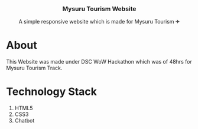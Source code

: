 <p align="center">

  <h3 align="center">Mysuru Tourism Website</h3>

  <p align="center">
    A simple responsive website which is made for Mysuru Tourism ✈
    <br />
    
  </p>
</p>

# About 
This Website was made under DSC WoW Hackathon which was of 48hrs for Mysuru Tourism Track.

# Technology Stack
<ol>
  <li>HTML5</li>
  <li>CSS3</li>
  <li>Chatbot</li>
</ol>

